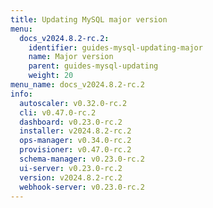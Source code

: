 ```yaml
---
title: Updating MySQL major version
menu:
  docs_v2024.8.2-rc.2:
    identifier: guides-mysql-updating-major
    name: Major version
    parent: guides-mysql-updating
    weight: 20
menu_name: docs_v2024.8.2-rc.2
info:
  autoscaler: v0.32.0-rc.2
  cli: v0.47.0-rc.2
  dashboard: v0.23.0-rc.2
  installer: v2024.8.2-rc.2
  ops-manager: v0.34.0-rc.2
  provisioner: v0.47.0-rc.2
  schema-manager: v0.23.0-rc.2
  ui-server: v0.23.0-rc.2
  version: v2024.8.2-rc.2
  webhook-server: v0.23.0-rc.2
---
```


